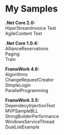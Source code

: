 # My Samples

<p><b>.Net Core 2.0:</b><br/> 
HiperStreamInvoice Test<br/>
AgileContent Test</p>
<p><b>.Net Core 1.0.4:</b><br/>
AllianceReservations<br/>
Paging<br/>
Train</p>

<p><b>FrameWork 4.6:</b><br/>
Algorithms<br/>
ChangeRequestCreator<br/>
SimpleLogin</br>
ParallelProgramming</p>

<p><b>FrameWork 3.5:</b><br/>
DependecyInjectionTest<br/>
MVPSampleBLL<br/>
StringBuilderPerformance<br/>
WindowsServiceThread<br/>
DualListExample</p>
